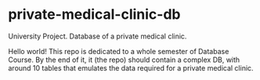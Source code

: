 # private-medical-clinic-db
University Project. Database of a private medical clinic.

Hello world! This repo is dedicated to a whole semester of Database Course. By the end of it, it (the repo) should contain a complex DB, with around 10 tables that emulates the data required for a private medical clinic.
